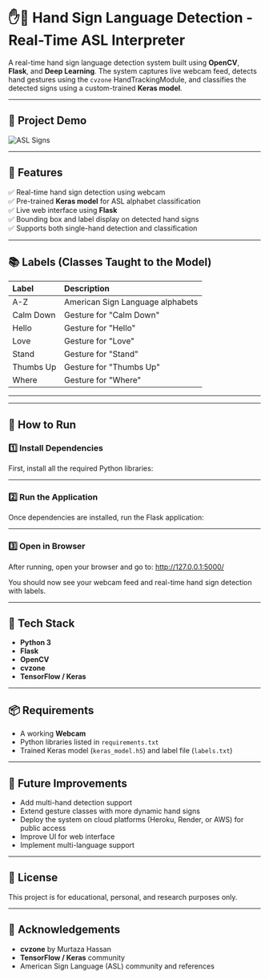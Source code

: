 # ✋🤟 Hand Sign Language Detection - Real-Time ASL Interpreter

A real-time hand sign language detection system built using **OpenCV**, **Flask**, and **Deep Learning**. The system captures live webcam feed, detects hand gestures using the `cvzone` HandTrackingModule, and classifies the detected signs using a custom-trained **Keras model**.

---

## 📸 Project Demo  

![ASL Signs](https://github.com/user-attachments/assets/d946abec-ecc8-4141-84ab-13ba6f944fd9)

---

## 📂 Features  

✅ Real-time hand sign detection using webcam  
✅ Pre-trained **Keras model** for ASL alphabet classification  
✅ Live web interface using **Flask**  
✅ Bounding box and label display on detected hand signs  
✅ Supports both single-hand detection and classification  

---

## 📚 Labels (Classes Taught to the Model)

| Label         | Description             |
|:--------------|:------------------------|
| A-Z            | American Sign Language alphabets |
| Calm Down     | Gesture for "Calm Down"  |
| Hello         | Gesture for "Hello"      |
| Love          | Gesture for "Love"       |
| Stand         | Gesture for "Stand"      |
| Thumbs Up     | Gesture for "Thumbs Up"  |
| Where         | Gesture for "Where"      |

---

---

## 🚀 How to Run  

### 1️⃣ Install Dependencies  

First, install all the required Python libraries:


---

### 2️⃣ Run the Application  

Once dependencies are installed, run the Flask application:


---

### 3️⃣ Open in Browser  

After running, open your browser and go to:
http://127.0.0.1:5000/


You should now see your webcam feed and real-time hand sign detection with labels.

---

## 🧠 Tech Stack  

- **Python 3**
- **Flask**
- **OpenCV**
- **cvzone**
- **TensorFlow / Keras**

---

## 📦 Requirements  

- A working **Webcam**
- Python libraries listed in `requirements.txt`
- Trained Keras model (`keras_model.h5`) and label file (`labels.txt`)

---

## 🎯 Future Improvements  

- Add multi-hand detection support  
- Extend gesture classes with more dynamic hand signs  
- Deploy the system on cloud platforms (Heroku, Render, or AWS) for public access  
- Improve UI for web interface  
- Implement multi-language support  

---

## 📃 License  

This project is for educational, personal, and research purposes only.

---

## 🙌 Acknowledgements  

- **cvzone** by Murtaza Hassan  
- **TensorFlow / Keras** community  
- American Sign Language (ASL) community and references  

